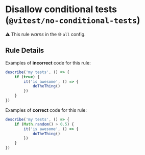 # Disallow conditional tests (`@vitest/no-conditional-tests`)

⚠️ This rule _warns_ in the 🌐 `all` config.

<!-- end auto-generated rule header -->

## Rule Details

Examples of **incorrect** code for this rule:

```js
describe('my tests', () => {
	if (true) {
		it('is awesome', () => {
			doTheThing()
		})
	}
})
```

Examples of **correct** code for this rule:

```js
describe('my tests', () => {
	if (Math.random() > 0.5) {
		it('is awesome', () => {
			doTheThing()
		})
	}
})
```
